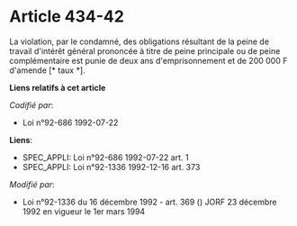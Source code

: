 # Article 434-42

La violation, par le condamné, des obligations résultant de la peine de travail d'intérêt général prononcée à titre de peine
principale ou de peine complémentaire est punie de deux ans d'emprisonnement et de 200 000 F d'amende [* taux *].

**Liens relatifs à cet article**

_Codifié par_:

  - Loi n°92-686 1992-07-22

**Liens**:

  - SPEC_APPLI: Loi n°92-686 1992-07-22 art. 1
  - SPEC_APPLI: Loi n°92-1336 1992-12-16 art. 373

_Modifié par_:

  - Loi n°92-1336 du 16 décembre 1992 - art. 369 () JORF 23 décembre 1992 en vigueur le 1er mars 1994
